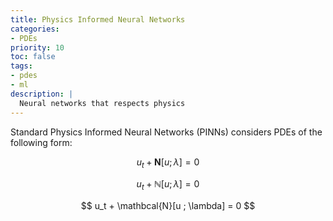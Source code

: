 ```yaml
---
title: Physics Informed Neural Networks
categories:
- PDEs
priority: 10
toc: false
tags:
- pdes
- ml
description: |
  Neural networks that respects physics
---
```



Standard Physics Informed Neural Networks (PINNs) considers PDEs of the following form:

$$
  u_t + \mathbf{N}[u ; \lambda] = 0
$$

$$
  u_t + \mathbb{N}[u ; \lambda] = 0
$$

$$
  u_t + \mathbcal{N}[u ; \lambda] = 0
$$

